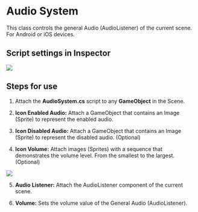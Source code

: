 # Audio System
This class controls the general Audio (AudioListener) of the current scene.
For Android or iOS devices.

## Script settings in Inspector
<img src="../master/Example.png">

## Steps for use
1. Attach the **AudioSystem.cs** script to any **GameObject** in the Scene.

2. **Icon Enabled Audio:** Attach a GameObject that contains an Image (Sprite) to represent the enabled audio.

3. **Icon Disabled Audio:** Attach a GameObject that contains an Image (Sprite) to represent the disabled audio. (Optional)

4. **Icon Volume:** Attach images (Sprites) with a sequence that demonstrates the volume level. From the smallest to the largest. (Optional)
<img src="../master/ExampleIcon.jpg">

5. **Audio Listener:** Attach the AudioListener component of the current scene.

6. **Volume:** Sets the volume value of the General Audio (AudioListener).
